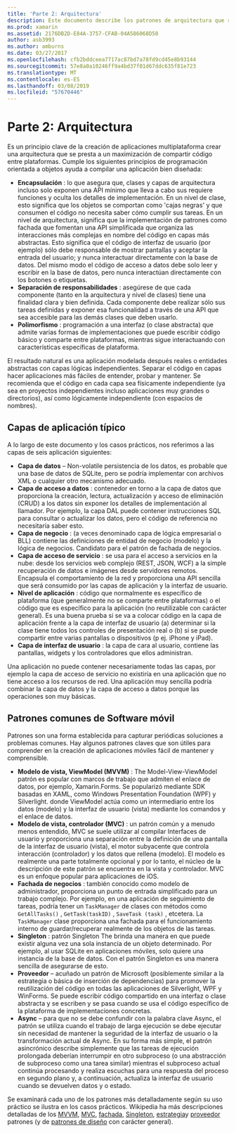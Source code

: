 ```yaml
---
title: 'Parte 2: Arquitectura'
description: Este documento describe los patrones de arquitectura que resulta útiles para compilar aplicaciones multiplataforma. Describe las capas de aplicación típico (capa de datos, capa de acceso a datos, etc.) y los patrones comunes de software móvil (MVVM, MVC, etcetera.)
ms.prod: xamarin
ms.assetid: 2176DB2D-E84A-3757-CFAB-04A586068D50
author: asb3993
ms.author: amburns
ms.date: 03/27/2017
ms.openlocfilehash: cfb2bddceea7717ac87bd7a78fd9cd45e8b93144
ms.sourcegitcommit: 57e8a0a10246ff9a4bd37f01d67ddc635f81e723
ms.translationtype: MT
ms.contentlocale: es-ES
ms.lasthandoff: 03/08/2019
ms.locfileid: "57670446"
---
```

# <a name="part-2---architecture"></a>Parte 2: Arquitectura

Es un principio clave de la creación de aplicaciones multiplataforma crear una arquitectura que se presta a un maximización de compartir código entre plataformas. Cumple los siguientes principios de programación orientada a objetos ayuda a compilar una aplicación bien diseñada:

-   **Encapsulación** : lo que asegura que, clases y capas de arquitectura incluso solo exponen una API mínimo que lleva a cabo sus requiere funciones y oculta los detalles de implementación. En un nivel de clase, esto significa que los objetos se comportan como 'cajas negras' y que consumen el código no necesita saber cómo cumplir sus tareas. En un nivel de arquitectura, significa que la implementación de patrones como fachada que fomentan una API simplificada que organiza las interacciones más complejas en nombre del código en capas más abstractas. Esto significa que el código de interfaz de usuario (por ejemplo) sólo debe responsable de mostrar pantallas y aceptar la entrada del usuario; y nunca interactuar directamente con la base de datos. Del mismo modo el código de acceso a datos debe solo leer y escribir en la base de datos, pero nunca interactúan directamente con los botones o etiquetas.
-   **Separación de responsabilidades** : asegúrese de que cada componente (tanto en la arquitectura y nivel de clases) tiene una finalidad clara y bien definida. Cada componente debe realizar sólo sus tareas definidas y exponer esa funcionalidad a través de una API que sea accesible para las demás clases que deben usarlo.
-   **Polimorfismo** : programación a una interfaz (o clase abstracta) que admite varias formas de implementaciones que puede escribir código básico y comparte entre plataformas, mientras sigue interactuando con características específicas de plataforma.


El resultado natural es una aplicación modelada después reales o entidades abstractas con capas lógicas independientes. Separar el código en capas hacer aplicaciones más fáciles de entender, probar y mantener. Se recomienda que el código en cada capa sea físicamente independiente (ya sea en proyectos independientes incluso aplicaciones muy grandes o directorios), así como lógicamente independiente (con espacios de nombres).

 <a name="Typical_Application_Layers" />


## <a name="typical-application-layers"></a>Capas de aplicación típico

A lo largo de este documento y los casos prácticos, nos referimos a las capas de seis aplicación siguientes:

-   **Capa de datos** – Non-volatile persistencia de los datos, es probable que una base de datos de SQLite, pero se podría implementar con archivos XML o cualquier otro mecanismo adecuado.
-   **Capa de acceso a datos** : contenedor en torno a la capa de datos que proporciona la creación, lectura, actualización y acceso de eliminación (CRUD) a los datos sin exponer los detalles de implementación al llamador. Por ejemplo, la capa DAL puede contener instrucciones SQL para consultar o actualizar los datos, pero el código de referencia no necesitaría saber esto.
-   **Capa de negocio** : (a veces denominado capa de lógica empresarial o BLL) contiene las definiciones de entidad de negocio (modelo) y la lógica de negocios. Candidato para el patrón de fachada de negocios.
-   **Capa de acceso de servicio** : se usa para el acceso a servicios en la nube: desde los servicios web complejo (REST, JSON, WCF) a la simple recuperación de datos e imágenes desde servidores remotos. Encapsula el comportamiento de la red y proporciona una API sencilla que será consumido por las capas de aplicación y la interfaz de usuario.
-   **Nivel de aplicación** : código que normalmente es específico de plataforma (que generalmente no se comparte entre plataformas) o el código que es específico para la aplicación (no reutilizable con carácter general). Es una buena prueba si se va a colocar código en la capa de aplicación frente a la capa de interfaz de usuario (a) determinar si la clase tiene todos los controles de presentación real o (b) si se puede compartir entre varias pantallas o dispositivos (p ej. iPhone y iPad).
-   **Capa de interfaz de usuario** : la capa de cara al usuario, contiene las pantallas, widgets y los controladores que ellos administran.


Una aplicación no puede contener necesariamente todas las capas, por ejemplo la capa de acceso de servicio no existiría en una aplicación que no tiene acceso a los recursos de red. Una aplicación muy sencilla podría combinar la capa de datos y la capa de acceso a datos porque las operaciones son muy básicas.

 <a name="Common_Mobile_Software_Patterns" />


## <a name="common-mobile-software-patterns"></a>Patrones comunes de Software móvil

Patrones son una forma establecida para capturar periódicas soluciones a problemas comunes. Hay algunos patrones claves que son útiles para comprender en la creación de aplicaciones móviles fácil de mantener y comprensible.

-   **Modelo de vista, ViewModel (MVVM)** : The Model-View-ViewModel patrón es popular con marcos de trabajo que admiten el enlace de datos, por ejemplo, Xamarin.Forms. Se popularizó mediante SDK basadas en XAML, como Windows Presentation Foundation (WPF) y Silverlight. donde ViewModel actúa como un intermediario entre los datos (modelo) y la interfaz de usuario (vista) mediante los comandos y el enlace de datos.
-   **Modelo de vista, controlador (MVC)** : un patrón común y a menudo menos entendido, MVC se suele utilizar al compilar Interfaces de usuario y proporciona una separación entre la definición de una pantalla de la interfaz de usuario (vista), el motor subyacente que controla interacción (controlador) y los datos que rellena (modelo). El modelo es realmente una parte totalmente opcional y por lo tanto, el núcleo de la descripción de este patrón se encuentra en la vista y controlador. MVC es un enfoque popular para aplicaciones de iOS.
-   **Fachada de negocios** : también conocido como modelo de administrador, proporciona un punto de entrada simplificado para un trabajo complejo. Por ejemplo, en una aplicación de seguimiento de tareas, podría tener un `TaskManager` de clases con métodos como `GetAllTasks()` , `GetTask(taskID)` , `SaveTask (task)` , etcetera. La `TaskManager` clase proporciona una fachada para el funcionamiento interno de guardar/recuperar realmente de los objetos de las tareas.
-   **Singleton** : patrón Singleton The brinda una manera en que puede existir alguna vez una sola instancia de un objeto determinado. Por ejemplo, al usar SQLite en aplicaciones móviles, solo quiere una instancia de la base de datos. Con el patrón Singleton es una manera sencilla de asegurarse de esto.
-   **Proveedor** – acuñado un patrón de Microsoft (posiblemente similar a la estrategia o básica de inserción de dependencias) para promover la reutilización del código en todas las aplicaciones de Silverlight, WPF y WinForms. Se puede escribir código compartido en una interfaz o clase abstracta y se escriben y se pasa cuando se usa el código específico de la plataforma de implementaciones concretas.
-   **Async** – para que no se debe confundir con la palabra clave Async, el patrón se utiliza cuando el trabajo de larga ejecución se debe ejecutar sin necesidad de mantener la seguridad de la interfaz de usuario o la transformación actual de Async. En su forma más simple, el patrón asincrónico describe simplemente que las tareas de ejecución prolongada deberían interrumpir en otro subproceso (o una abstracción de subproceso como una tarea similar) mientras el subproceso actual continúa procesando y realiza escuchas para una respuesta del proceso en segundo plano y, a continuación, actualiza la interfaz de usuario cuando se devuelven datos y o estado.


Se examinará cada uno de los patrones más detalladamente según su uso práctico se ilustra en los casos prácticos. Wikipedia ha más descripciones detalladas de los [MVVM](https://en.wikipedia.org/wiki/Model–view–viewmodel), [MVC](https://en.wikipedia.org/wiki/Model–view–controller), [fachada](https://en.wikipedia.org/wiki/Facade_pattern), [Singleton](https://en.wikipedia.org/wiki/Singleton_pattern), [estrategia](https://en.wikipedia.org/wiki/Strategy_pattern)y [proveedor](https://en.wikipedia.org/wiki/Provider_model) patrones (y de [patrones de diseño](https://en.wikipedia.org/wiki/Design_Patterns) con carácter general).
